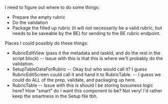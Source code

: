 I need to figure out where to do some things:
- Prepare the empty rubric
- Do the validation
- Package the filled up rubric (it will not necessarily be a valid rubric, but needs to be saveable by the BE) for sending to the BE rubric endpoint.

Places I could possibly do these things:
- RubricEditView (pass it the metadata and taskId, and do the rest in the script block)
-- Issue with this is that this is where we'll probably do the validation.
- SetupTableDataForRubric
-- Okay but who would call it? I guess RubricEditScreen could call it and hand it to RubricTable.
-- I guess we could do ALL of the prep, validate, and packaging up here.
- RubricTable
-- Issue with this is should I be storing busuiness logic here? How "smart" do I want this component to be? Not very! I'd rather keep the smartness in the Setup file tbh.
